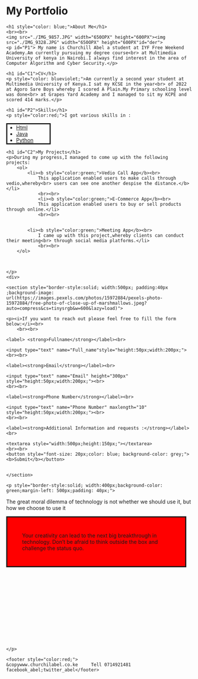 <!DOCTYPE html>
<html>
<head>
	<meta charset="utf-8">
	<meta name="viewport" content="width=device-width, initial-scale=1">
	<title>My  Portfolio</title>
	<link rel="stylesheet" type="text/css" href="style.css">
</head>
<body>
	<h1 id="head">My Portfolio</h1>


	<h1 style="color: blue;">About Me</h1>
	<br><br>
	<img src="./IMG_9857.JPG" width="650OPX" height="600PX"><img src="./IMG_9328.JPG" width="650OPX" height="600PX"id="der">
	<p id="P1"> My name is Churchill Abel a student at IYF Free Weekend Academy.Am currently pursuing my degree course<br> at Multimedia University of kenya in Nairobi.I always find interest in the area of Computer Algorithm and Cyber Security.</p>

	<h1 id="C1">CV</h1>
	<p style="color: blueviolet;">Am currently a second year student at Multimedia University of Kenya.I sat my KCSE in the year<br> of 2022 at Agoro Sare Boys whereby I scored A Plain.My Primary schooling level was done<br> at Grapes Yard Academy and I managed to sit my KCPE and scored 414 marks.</p>

	<h1 id="P2">Skills</h1>
	<p style="color:red;">I got various skills in :
<ul style="border-style:solid; width: 90px;">
	<li><a target="_blank" href="Html.html">Html</a></li>
	<li><a href="Java.html">Java</a></li>
	<li><a href="Python.html">Python</a></li>
</ul>
	</p>

	<h1 id="C2">My Projects</h1>
	<p>During my progress,I managed to come up with the following projects:
		<ol>
			<li><b style="color:green;">Vedio Call App</b><br>
				This application enabled users to make calls through vedio,whereby<br> users can see one another despise the distance.</b></li>
				<br><br>
				<li><b style="color:green;">E-Commerce App</b><br>
				This application enabled users to buy or sell products through online.</li>
				<br><br>


			<li><b style="color:green;">Meeting App</b><br>
				I came up with this project,whereby clients can conduct their meeting<br> through social media platforms.</li>
				<br><br>
		</ol>



	</p>
	<div>

	<section style="border-style:solid; width:500px; padding:40px ;background-image: url(https://images.pexels.com/photos/15972884/pexels-photo-15972884/free-photo-of-close-up-of-marshmallows.jpeg?auto=compress&cs=tinysrgb&w=600&lazy=load)">

	<p><i>If you want to reach out please feel free to fill the form below:</i><br>
		<br><br>

	<label> <strong>Fullname</strong></label><br>

	<input type="text" name="Full_name"style="height:50px;width:200px;">
	<br><br>

	<label><strong>Email</strong></label><br>

	<input type="text" name="Email" height="300px" style="height:50px;width:200px;"><br>
	<br><br>

	<label><strong>Phone Number</strong></label><br>

	<input type="text" name="Phone Number" maxlength="10" style="height:50px;width:200px;"><br>
	<br><br>

	<label><strong>Additional Information and requests :</strong></label><br>

	<textarea style="width:500px;height:150px;"></textarea>
	<br><br>
	<button style="font-size: 20px;color: blue; background-color: grey;"><b>Submit</b></button>
	

	</section>

	<p style="border-style:solid; width:400px;background-color: green;margin-left: 500px;padding: 40px;">
The great moral dilemma of technology is not whether we should use it, but how we choose to use it</p>

<p style="border-style:solid; width:400px;background-color: red;padding: 40px;">
Your creativity can lead to the next big breakthrough in technology. Don’t be afraid to think outside the box and challenge the status quo.</p>

<p style="border-style: solid;width: 400px;background-color: blue;margin-left: 800px;padding: 40px;">Technology is constantly evolving. Embrace change and be open to learning new tools and techniques. Every challenge in tech is an opportunity for growth</p>
</div>
	<br><br>

	

	</p>

	<footer style="color:red;"> 
	&copywww.churchilabel.co.ke     Tell 0714921481  facebook_abel;twitter_abel</footer>


</body>
</html>
